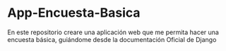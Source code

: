 # App-Encuesta-Basica
En este repositorio creare una aplicación web que me permita hacer una encuesta básica, guiándome desde la documentación Oficial de Django
